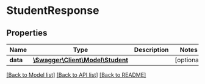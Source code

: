 # StudentResponse

## Properties
Name | Type | Description | Notes
------------ | ------------- | ------------- | -------------
**data** | [**\Swagger\Client\Model\Student**](Student.md) |  | [optional] 

[[Back to Model list]](../../README.md#documentation-for-models) [[Back to API list]](../../README.md#documentation-for-api-endpoints) [[Back to README]](../../README.md)

